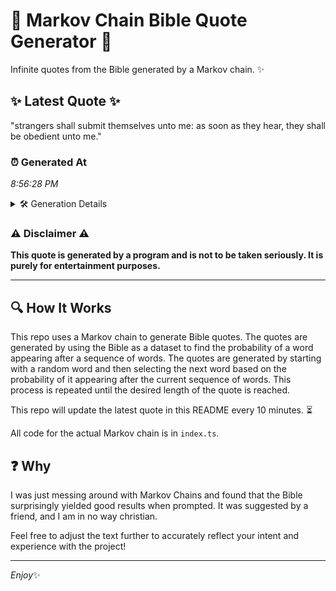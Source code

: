 # 📖 Markov Chain Bible Quote Generator 📖

Infinite quotes from the Bible generated by a Markov chain. ✨

## ✨ Latest Quote ✨
"strangers shall submit themselves unto me: as soon as they hear, they shall be obedient unto me."

### ⏰ Generated At
*8:56:28 PM*

<details>
    <summary>🛠️ Generation Details</summary>
    <p>
        <strong>🌱 Seed:</strong> strangers<br>
        <strong>🔄 Iterations:</strong> 16<br>
        <strong>📜 Context History:</strong><br>[ strangers ]: shall<br>[ strangers, shall ]: submit<br>[ strangers, shall, submit ]: themselves<br>[ strangers, shall, submit, themselves ]: unto<br>[ strangers, shall, submit, themselves, unto ]: me:<br>[ strangers, shall, submit, themselves, unto, me: ]: as<br>[ shall, submit, themselves, unto, me:, as ]: soon<br>[ submit, themselves, unto, me:, as, soon ]: as<br>[ themselves, unto, me:, as, soon, as ]: they<br>[ unto, me:, as, soon, as, they ]: hear,<br>[ me:, as, soon, as, they, hear, ]: they<br>[ as, soon, as, they, hear,, they ]: shall<br>[ soon, as, they, hear,, they, shall ]: be<br>[ as, they, hear,, they, shall, be ]: obedient<br>[ they, hear,, they, shall, be, obedient ]: unto<br>[ hear,, they, shall, be, obedient, unto ]: me.<br>
    </p>
</details>

### ⚠️ Disclaimer ⚠️
**This quote is generated by a program and is not to be taken seriously. It is purely for entertainment purposes.**

---

## 🔍 How It Works

This repo uses a Markov chain to generate Bible quotes. The quotes are generated by using the Bible as a dataset to find the probability of a word appearing after a sequence of words. The quotes are generated by starting with a random word and then selecting the next word based on the probability of it appearing after the current sequence of words. This process is repeated until the desired length of the quote is reached.

This repo will update the latest quote in this README every 10 minutes. ⏳

All code for the actual Markov chain is in `index.ts`.

## ❓ Why

I was just messing around with Markov Chains and found that the Bible surprisingly yielded good results when prompted. 
It was suggested by a friend, and I am in no way christian.

Feel free to adjust the text further to accurately reflect your intent and experience with the project!

---

*Enjoy*✨
